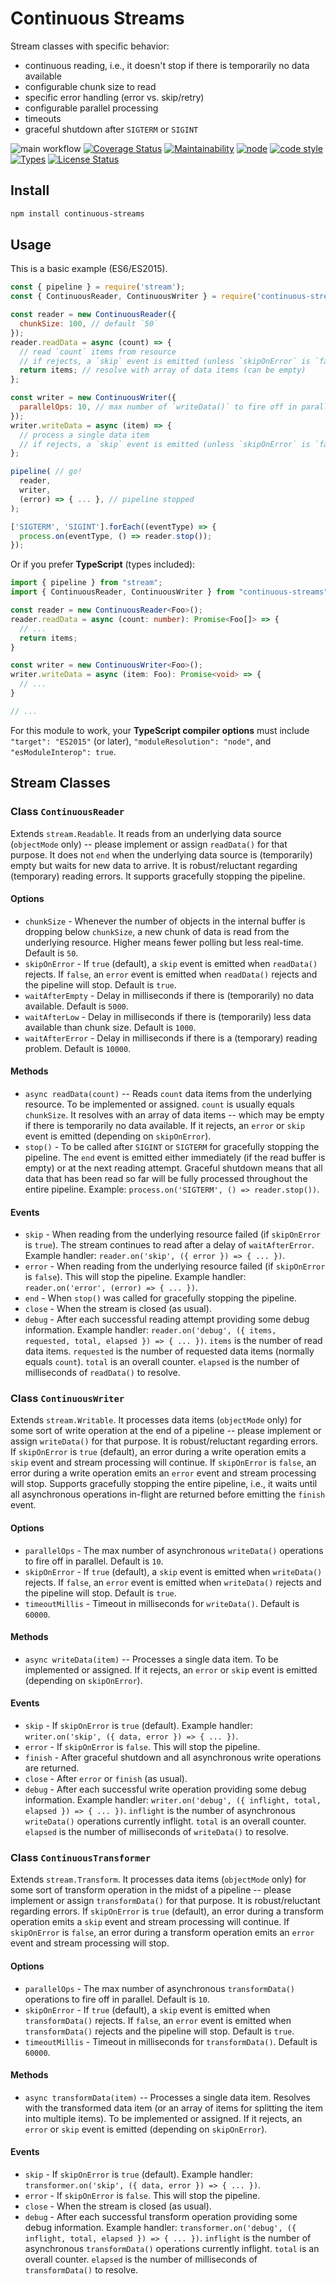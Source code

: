 # Continuous Streams

Stream classes with specific behavior:

* continuous reading, i.e., it doesn't stop if there is temporarily no data available
* configurable chunk size to read
* specific error handling (error vs. skip/retry)
* configurable parallel processing
* timeouts
* graceful shutdown after `SIGTERM` or `SIGINT`

![main workflow](https://github.com/funny-bytes/continuous-streams/actions/workflows/main.yml/badge.svg)
[![Coverage Status](https://coveralls.io/repos/github/funny-bytes/continuous-streams/badge.svg?branch=main)](https://coveralls.io/github/funny-bytes/continuous-streams?branch=main)
[![Maintainability](https://api.codeclimate.com/v1/badges/d0f823493c0977615c21/maintainability)](https://codeclimate.com/github/funny-bytes/continuous-streams/maintainability)
[![node](https://img.shields.io/node/v/continuous-streams.svg)](https://nodejs.org)
[![code style](https://img.shields.io/badge/code_style-airbnb-brightgreen.svg)](https://github.com/airbnb/javascript)
[![Types](https://img.shields.io/npm/types/continuous-streams.svg)](https://www.npmjs.com/package/continuous-streams)
[![License Status](http://img.shields.io/npm/l/continuous-streams.svg)]()

## Install

```bash
npm install continuous-streams
```

## Usage

This is a basic example (ES6/ES2015).

```javascript
const { pipeline } = require('stream');
const { ContinuousReader, ContinuousWriter } = require('continuous-streams');

const reader = new ContinuousReader({
  chunkSize: 100, // default `50`
});
reader.readData = async (count) => {
  // read `count` items from resource
  // if rejects, a `skip` event is emitted (unless `skipOnError` is `false`)
  return items; // resolve with array of data items (can be empty)
};

const writer = new ContinuousWriter({
  parallelOps: 10, // max number of `writeData()` to fire off in parallel
});
writer.writeData = async (item) => {
  // process a single data item
  // if rejects, a `skip` event is emitted (unless `skipOnError` is `false`)
};

pipeline( // go!
  reader,
  writer,
  (error) => { ... }, // pipeline stopped
);

['SIGTERM', 'SIGINT'].forEach((eventType) => {
  process.on(eventType, () => reader.stop());
});
```

Or if you prefer **TypeScript** (types included):

```typescript
import { pipeline } from "stream";
import { ContinuousReader, ContinuousWriter } from "continuous-streams";

const reader = new ContinuousReader<Foo>();
reader.readData = async (count: number): Promise<Foo[]> => {
  // ...
  return items;
}

const writer = new ContinuousWriter<Foo>();
writer.writeData = async (item: Foo): Promise<void> => {
  // ...
}

// ...
```

For this module to work, your **TypeScript compiler options** must include
`"target": "ES2015"` (or later), `"moduleResolution": "node"`, and
`"esModuleInterop": true`.

## Stream Classes

### Class `ContinuousReader`

Extends `stream.Readable`.
It reads from an underlying data source (`objectMode` only) -- please implement or assign `readData()` for that purpose.
It does not `end` when the underlying data source is (temporarily) empty but waits for new data to arrive.
It is robust/reluctant regarding (temporary) reading errors.
It supports gracefully stopping the pipeline.

#### Options

* `chunkSize` - Whenever the number of objects in the internal buffer is dropping below `chunkSize`, a new chunk of data is read from the underlying resource. Higher means fewer polling but less real-time. Default is `50`.
* `skipOnError` - If `true` (default), a `skip` event is emitted when `readData()` rejects. If `false`, an `error` event is emitted when `readData()` rejects and the pipeline will stop. Default is `true`.
* `waitAfterEmpty` - Delay in milliseconds if there is (temporarily) no data available. Default is `5000`.
* `waitAfterLow` - Delay in milliseconds if there is (temporarily) less data available than chunk size. Default is `1000`.
* `waitAfterError` - Delay in milliseconds if there is a (temporary) reading problem. Default is `10000`.

#### Methods

* `async readData(count)` -- Reads `count` data items from the underlying resource. To be implemented or assigned. `count` is usually equals `chunkSize`. It resolves with an array of data items -- which may be empty if there is temporarily no data available. If it rejects, an `error` or `skip` event is emitted (depending on `skipOnError`).
* `stop()` - To be called after `SIGINT` or `SIGTERM` for gracefully stopping the pipeline. The `end` event is emitted either immediately (if the read buffer is empty) or at the next reading attempt. Graceful shutdown means that all data that has been read so far will be fully processed throughout the entire pipeline. Example: `process.on('SIGTERM', () => reader.stop())`.

#### Events

* `skip` - When reading from the underlying resource failed (if `skipOnError` is `true`). The stream continues to read after a delay of `waitAfterError`. Example handler: `reader.on('skip', ({ error }) => { ... })`.
* `error` - When reading from the underlying resource failed (if `skipOnError` is `false`). This will stop the pipeline. Example handler: `reader.on('error', (error) => { ... })`.
* `end` - When `stop()` was called for gracefully stopping the pipeline.
* `close` - When the stream is closed (as usual).
* `debug` - After each successful reading attempt providing some debug information. Example handler: `reader.on('debug', ({ items, requested, total, elapsed }) => { ... })`. `items` is the number of read data items. `requested` is the number of requested data items (normally equals `count`). `total` is an overall counter. `elapsed` is the number of milliseconds of `readData()` to resolve.

### Class `ContinuousWriter`

Extends `stream.Writable`.
It processes data items (`objectMode` only) for some sort of write operation at the end of a pipeline  -- please implement or assign `writeData()` for that purpose.
It is robust/reluctant regarding errors.
If `skipOnError` is `true` (default), an error during a write operation emits a `skip` event and stream processing will continue.
If `skipOnError` is `false`, an error during a write operation emits an `error` event and stream processing will stop.
Supports gracefully stopping the entire pipeline, i.e., it waits until all asynchronous operations in-flight are returned before emitting the `finish` event.

#### Options

* `parallelOps` - The max number of asynchronous `writeData()` operations to fire off in parallel. Default is `10`.
* `skipOnError` - If `true` (default), a `skip` event is emitted when `writeData()` rejects. If `false`, an `error` event is emitted when `writeData()` rejects and the pipeline will stop. Default is `true`.
* `timeoutMillis` - Timeout in milliseconds for `writeData()`. Default is `60000`.

#### Methods

* `async writeData(item)` -- Processes a single data item. To be implemented or assigned. If it rejects, an `error` or `skip` event is emitted (depending on `skipOnError`).

#### Events

* `skip` - If `skipOnError` is `true` (default). Example handler: `writer.on('skip', ({ data, error }) => { ... })`.
* `error` - If `skipOnError` is `false`. This will stop the pipeline.
* `finish` - After graceful shutdown and all asynchronous write operations are returned.
* `close` - After `error` or `finish` (as usual).
* `debug` - After each successful write operation providing some debug information. Example handler: `writer.on('debug', ({ inflight, total, elapsed }) => { ... })`. `inflight` is the number of asynchronous `writeData()` operations currently inflight. `total` is an overall counter. `elapsed` is the number of milliseconds of `writeData()` to resolve.

### Class `ContinuousTransformer`

Extends `stream.Transform`.
It processes data items (`objectMode` only) for some sort of transform operation in the midst of a pipeline  -- please implement or assign `transformData()` for that purpose.
It is robust/reluctant regarding errors.
If `skipOnError` is `true` (default), an error during a transform operation emits a `skip` event and stream processing will continue.
If `skipOnError` is `false`, an error during a transform operation emits an `error` event and stream processing will stop.

#### Options

* `parallelOps` - The max number of asynchronous `transformData()` operations to fire off in parallel. Default is `10`.
* `skipOnError` - If `true` (default), a `skip` event is emitted when `transformData()` rejects. If `false`, an `error` event is emitted when `transformData()` rejects and the pipeline will stop. Default is `true`.
* `timeoutMillis` - Timeout in milliseconds for `transformData()`. Default is `60000`.

#### Methods

* `async transformData(item)` -- Processes a single data item. Resolves with the transformed data item (or an array of items for splitting the item into multiple items). To be implemented or assigned. If it rejects, an `error` or `skip` event is emitted (depending on `skipOnError`).

#### Events

* `skip` - If `skipOnError` is `true` (default). Example handler: `transformer.on('skip', ({ data, error }) => { ... })`.
* `error` - If `skipOnError` is `false`. This will stop the pipeline.
* `close` - When the stream is closed (as usual).
* `debug` - After each successful transform operation providing some debug information. Example handler: `transformer.on('debug', ({ inflight, total, elapsed }) => { ... })`. `inflight` is the number of asynchronous `transformData()` operations currently inflight. `total` is an overall counter. `elapsed` is the number of milliseconds of `transformData()` to resolve.
